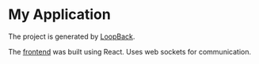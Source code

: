 # My Application

The project is generated by [LoopBack](http://loopback.io).

The [frontend](https://github.com/zorgonide/Chatter) was built using React. Uses web sockets for communication.